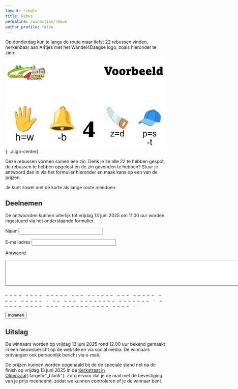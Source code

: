 ```yaml
---
layout: single
title: Rebus
permalink: /winacties/rebus
author_profile: false
---
```


Op [donderdag](/routes/donderdag) kun je langs de route maar liefst 22 rebussen vinden, herkenbaar aan A4tjes met het Wandel4Daagse logo, zoals hieronder te zien:  

![Voorbeeld Rebus](/assets/images/rebus_voorbeeld.png){: .align-center}  

Deze rebussen vormen samen een zin. Denk je ze alle 22 te hebben gespot, de rebussen te hebben opgelost én de zin gevonden te hebben? Stuur je antwoord dan in via het formulier hieronder en maak kans op een van de prijzen.  

Je kunt zowel met de korte als lange route meedoen.  

## Deelnemen

De antwoorden kunnen uiterlijk tot vrijdag 13 juni 2025 om 11.00 uur worden ingestuurd via het onderstaande formulier.  

<script type="text/javascript">
  function lockForm()
  {
    document.getElementById('submitbutton').disabled = true;

    // Unlock the button after 60 seconds
    setTimeout("document.getElementById('submitbutton').disabled = false", 60000);
  }
</script>

<form action="https://api.wandel4daagseoldenzaal.nl/v1/contests/rebus" method="POST" onsubmit="lockForm()">

  <label>Naam
  <input type="text" name="name" maxlength="50" size="30" required></label>

  <label>E-mailadres
  <input type="email" name="email" size="30" maxlength="50" required></label>

  <label>Antwoord
  <textarea id="answer" name="answer" rows="5" cols="90" required></textarea></label>
  <p>_&nbsp; _&nbsp; _&nbsp; _&nbsp; &nbsp; _&nbsp; _&nbsp; _&nbsp; _&nbsp; &nbsp; _&nbsp; _&nbsp; _&nbsp; _&nbsp; _&nbsp; &nbsp; _&nbsp; _&nbsp; _&nbsp; &nbsp; _&nbsp; _&nbsp; _&nbsp; _&nbsp; _&nbsp; _&nbsp; &nbsp; _&nbsp; _&nbsp; _&nbsp; &nbsp; _&nbsp; _&nbsp; _&nbsp; _&nbsp; _&nbsp; &nbsp; _&nbsp; _&nbsp; _&nbsp; _&nbsp; &nbsp; _&nbsp; _&nbsp; _&nbsp; _&nbsp; _&nbsp; &nbsp; ,&nbsp; &nbsp; _&nbsp; _&nbsp; &nbsp; _&nbsp; _&nbsp; _&nbsp; &nbsp; _&nbsp; _&nbsp; _&nbsp; _&nbsp; _&nbsp; _&nbsp; _&nbsp; _&nbsp; &nbsp; _&nbsp; _&nbsp; _&nbsp; _&nbsp; _&nbsp; _&nbsp; _&nbsp; &nbsp; .&nbsp; &nbsp; _&nbsp; _&nbsp; _&nbsp; _&nbsp; _&nbsp; &nbsp; _&nbsp; _&nbsp; _&nbsp; _&nbsp; &nbsp; _&nbsp; _&nbsp; _&nbsp; &nbsp; _&nbsp; _&nbsp; _&nbsp; _&nbsp; _&nbsp; _&nbsp; &nbsp; _&nbsp; _&nbsp; _&nbsp; _&nbsp; &nbsp; _&nbsp; _&nbsp; _&nbsp; _&nbsp; &nbsp; .&nbsp;</p>

  <p><button type="submit" class="btn-submit" id="submitbutton">Indienen</button></p>
</form>

## Uitslag

De winnaars worden op vrijdag 13 juni 2025 rond 12.00 uur bekend gemaakt in een nieuwsbericht op de website en via social media. De winnaars ontvangen ook persoonlijk bericht via e-mail.  

De prijzen kunnen worden opgehaald bij de de speciale stand net na de finish op vrijdag 13 juni 2025 in de [Kerkstraat in Oldenzaal](https://maps.app.goo.gl/mGp3rzqcLYbqJ1zPA){:target="_blank"}. Zorg ervoor dat je de mail met de bevestiging van je prijs meeneemt, zodat we kunnen controleren of je de winnaar bent.  